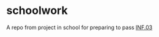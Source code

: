 # schoolwork
A repo from project in school for preparing to pass [INF.03](https://informatyk.edu.pl/kwalifikacja-inf-03/)
